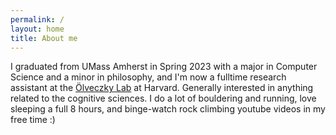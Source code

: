 ```yaml
---
permalink: /
layout: home
title: About me
---
```


I graduated from UMass Amherst in Spring 2023 with a major in Computer Science and a minor in philosophy, and I'm now a fulltime research assistant at the [Ölveczky Lab](https://olveczkylab.oeb.harvard.edu/) at Harvard. Generally interested in anything related to the cognitive sciences. I do a lot of bouldering and running, love sleeping a full 8 hours, and binge-watch rock climbing youtube videos in my free time :) 
